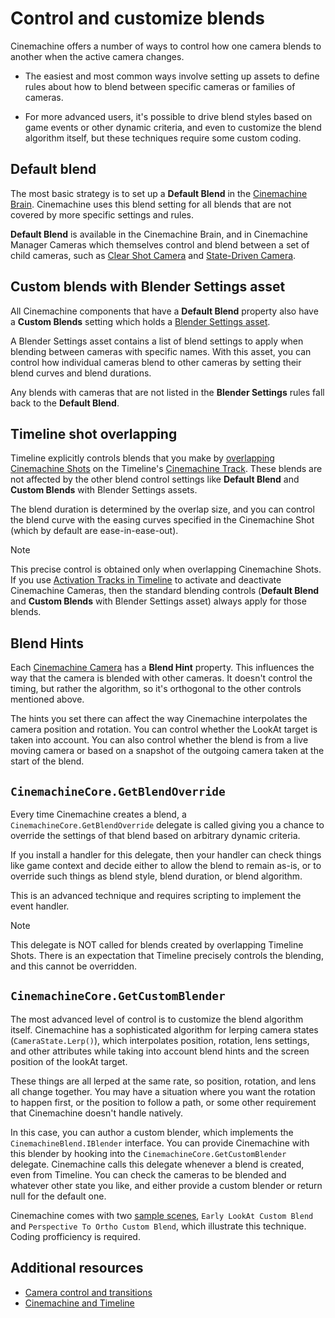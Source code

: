 # Control and customize blends

Cinemachine offers a number of ways to control how one camera blends to another when the active camera changes.

* The easiest and most common ways involve setting up assets to define rules about how to blend between specific cameras or families of cameras. 

* For more advanced users, it's possible to drive blend styles based on game events or other dynamic criteria, and even to customize the blend algorithm itself, but these techniques require some custom coding.

## Default blend

The most basic strategy is to set up a **Default Blend** in the [Cinemachine Brain](CinemachineBrain.md). Cinemachine uses this blend setting for all blends that are not covered by more specific settings and rules.

**Default Blend** is available in the Cinemachine Brain, and in Cinemachine Manager Cameras which themselves control and blend between a set of child cameras, such as [Clear Shot Camera](CinemachineClearShot.md) and [State-Driven Camera](CinemachineStateDrivenCamera.md).

## Custom blends with Blender Settings asset

All Cinemachine components that have a **Default Blend** property also have a **Custom Blends** setting which holds a [Blender Settings asset](CinemachineBlending.md).

A Blender Settings asset contains a list of blend settings to apply when blending between cameras with specific names. With this asset, you can control how individual cameras blend to other cameras by setting their blend curves and blend durations.

Any blends with cameras that are not listed in the **Blender Settings** rules fall back to the **Default Blend**.

## Timeline shot overlapping

Timeline explicitly controls blends that you make by [overlapping Cinemachine Shots](setup-timeline.md) on the Timeline's [Cinemachine Track](concept-timeline.md). These blends are not affected by the other blend control settings like **Default Blend** and **Custom Blends** with Blender Settings assets.

The blend duration is determined by the overlap size, and you can control the blend curve with the easing curves specified in the Cinemachine Shot (which by default are ease-in-ease-out).

> [!NOTE]
> This precise control is obtained only when overlapping Cinemachine Shots. If you use [Activation Tracks in Timeline](https://docs.unity3d.com/Packages/com.unity.timeline@latest/index.html?subfolder=/manual/insp-trk-act.html) to activate and deactivate Cinemachine Cameras, then the standard blending controls (**Default Blend** and **Custom Blends** with Blender Settings asset) always apply for those blends.

## Blend Hints

Each [Cinemachine Camera](CinemachineCamera.md) has a **Blend Hint** property. This influences the way that the camera is blended with other cameras. It doesn't control the timing, but rather the algorithm, so it's orthogonal to the other controls mentioned above. 

The hints you set there can affect the way Cinemachine interpolates the camera position and rotation. You can control whether the LookAt target is taken into account. You can also control whether the blend is from a live moving camera or based on a snapshot of the outgoing camera taken at the start of the blend.

## `CinemachineCore.GetBlendOverride`

Every time Cinemachine creates a blend, a `CinemachineCore.GetBlendOverride` delegate is called giving you a chance to override the settings of that blend based on arbitrary dynamic criteria.

If you install a handler for this delegate, then your handler can check things like game context and decide either to allow the blend to remain as-is, or to override such things as blend style, blend duration, or blend algorithm.

This is an advanced technique and requires scripting to implement the event handler.

> [!NOTE]
> This delegate is NOT called for blends created by overlapping Timeline Shots. There is an expectation that Timeline precisely controls the blending, and this cannot be overridden.

## `CinemachineCore.GetCustomBlender`

The most advanced level of control is to customize the blend algorithm itself. Cinemachine has a sophisticated algorithm for lerping camera states (`CameraState.Lerp()`), which interpolates position, rotation, lens settings, and other attributes while taking into account blend hints and the screen position of the lookAt target.

These things are all lerped at the same rate, so position, rotation, and lens all change together. You may have a situation where you want the rotation to happen first, or the position to follow a path, or some other requirement that Cinemachine doesn't handle natively.

In this case, you can author a custom blender, which implements the `CinemachineBlend.IBlender` interface. You can provide Cinemachine with this blender by hooking into the `CinemachineCore.GetCustomBlender` delegate. Cinemachine calls this delegate whenever a blend is created, even from Timeline. You can check the cameras to be blended and whatever other state you like, and either provide a custom blender or return null for the default one.

Cinemachine comes with two [sample scenes](samples-tutorials.md), `Early LookAt Custom Blend` and `Perspective To Ortho Custom Blend`, which illustrate this technique. Coding profficiency is required.

## Additional resources

* [Camera control and transitions](concept-camera-control-transitions.md)
* [Cinemachine and Timeline](concept-timeline.md)
